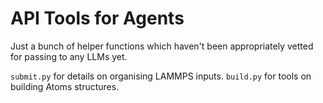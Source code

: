 # API Tools for Agents
Just a bunch of helper functions which haven't been appropriately vetted for passing to any LLMs yet.

`submit.py` for details on organising LAMMPS inputs.
`build.py` for tools on building Atoms structures.